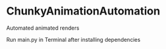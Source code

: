 # ChunkyAnimationAutomation
Automated animated renders

Run main.py in Terminal after installing dependencies
